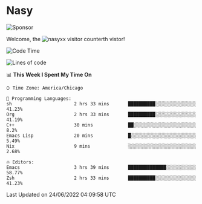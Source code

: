# Nasy

<!--
<p align="center">
<img height="200" src="https://github-readme-stats.vercel.app/api?username=nasyxx&count_private=true&show_icons=true&theme=dracula&include_all_commits=true"/>
<img height="200" src="https://github-readme-stats.vercel.app/api/top-langs/?username=nasyxx&theme=dracula&hide=html,jupyter+notebook&count_private=true&show_icons=true"/>
</p>

  
----------------
-->

![Sponsor](https://img.shields.io/static/v1.svg?label=Sponsor&message=%E2%9D%A4&logo=GitHub&style=flat&color=pink)
 
Welcome, the ![nasyxx visitor counter](https://count.getloli.com/get/@nasyxx?theme=rule34)th vistor!
 
<!--START_SECTION:waka-->
![Code Time](http://img.shields.io/badge/Code%20Time-2%2C492%20hrs%2040%20mins-blue)

![Lines of code](https://img.shields.io/badge/From%20Hello%20World%20I%27ve%20Written-5%20Million%20lines%20of%20code-blue)

📊 **This Week I Spent My Time On** 

```text
⌚︎ Time Zone: America/Chicago

💬 Programming Languages: 
sh                       2 hrs 33 mins       ██████████░░░░░░░░░░░░░░░   41.23% 
Org                      2 hrs 33 mins       ██████████░░░░░░░░░░░░░░░   41.19% 
C++                      30 mins             ██░░░░░░░░░░░░░░░░░░░░░░░   8.2% 
Emacs Lisp               20 mins             █░░░░░░░░░░░░░░░░░░░░░░░░   5.49% 
Nix                      9 mins              ░░░░░░░░░░░░░░░░░░░░░░░░░   2.68%

🔥 Editors: 
Emacs                    3 hrs 39 mins       ██████████████░░░░░░░░░░░   58.77% 
Zsh                      2 hrs 33 mins       ██████████░░░░░░░░░░░░░░░   41.23%

```


 Last Updated on 24/06/2022 04:09:58 UTC
<!--END_SECTION:waka-->

<!-- ![visitors](https://visitor-badge.laobi.icu/badge?page_id=nasyxx.nasyxx) -->
